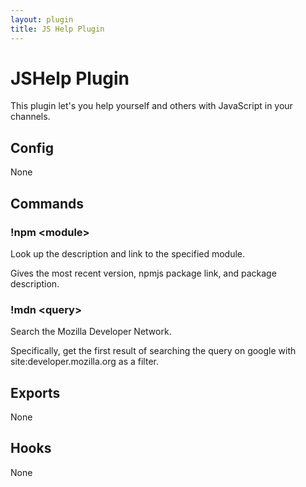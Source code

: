 ```yaml
---
layout: plugin
title: JS Help Plugin
---
```


# JSHelp Plugin

This plugin let's you help yourself and others with JavaScript
in your channels.

## Config

None

## Commands

### !npm &lt;module&gt;

Look up the description and link to the specified module.

Gives the most recent version, npmjs package link, and package description.

### !mdn &lt;query&gt;

Search the Mozilla Developer Network.

Specifically, get the first result of searching the query on google with
site:developer.mozilla.org as a filter.

## Exports

None

## Hooks

None